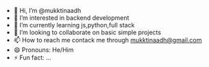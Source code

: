 - 👋 Hi, I’m @mukktinaadh
- 👀 I’m interested in backend development
- 🌱 I’m currently learning js,python,full stack
- 💞️ I’m looking to collaborate on basic simple projects
- 📫 How to reach me contack me through mukktinaadh@gmail.com
- 😄 Pronouns: He/Him
- ⚡ Fun fact: ...

<!---
mukktinaadh/mukktinaadh is a ✨ special ✨ repository because its `README.md` (this file) appears on your GitHub profile.
You can click the Preview link to take a look at your changes.
--->

